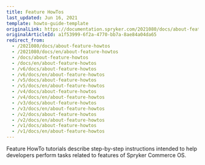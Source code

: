 ```yaml
---
title: Feature HowTos
last_updated: Jun 16, 2021
template: howto-guide-template
originalLink: https://documentation.spryker.com/2021080/docs/about-feature-howtos
originalArticleId: a1f53999-6f2a-4770-bb7a-8ae84a04da65
redirect_from:
  - /2021080/docs/about-feature-howtos
  - /2021080/docs/en/about-feature-howtos
  - /docs/about-feature-howtos
  - /docs/en/about-feature-howtos
  - /v6/docs/about-feature-howtos
  - /v6/docs/en/about-feature-howtos
  - /v5/docs/about-feature-howtos
  - /v5/docs/en/about-feature-howtos
  - /v4/docs/about-feature-howtos
  - /v4/docs/en/about-feature-howtos
  - /v3/docs/about-feature-howtos
  - /v3/docs/en/about-feature-howtos
  - /v2/docs/about-feature-howtos
  - /v2/docs/en/about-feature-howtos
  - /v1/docs/about-feature-howtos
  - /v1/docs/en/about-feature-howtos
---
```


Feature HowTo tutorials describe step-by-step instructions intended to help developers perform tasks related to features of Spryker Commerce OS.
